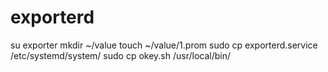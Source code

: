 # exporterd 
su exporter
mkdir ~/value
touch ~/value/1.prom
sudo cp exporterd.service /etc/systemd/system/
sudo cp okey.sh /usr/local/bin/
